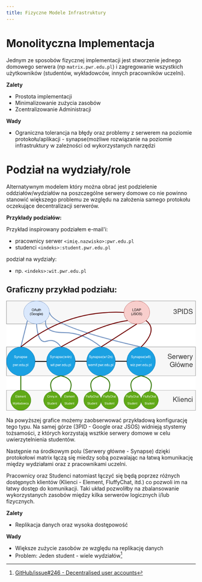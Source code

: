 ```yaml
---
title: Fizyczne Modele Infrastruktury
---
```

# Monolityczna Implementacja
Jednym ze sposobów fizycznej implementacji jest stworzenie jednego domowego serwera (np `matrix.pwr.edu.pl`) i zagregowanie wszystkich użytkowników (studentów, wykładowców, innych pracowników uczelni).

**Zalety**

- Prostota implementacji
- Minimalizowanie zużycia zasobów
- Zcentralizowanie Administracji

**Wady**

- Ograniczna tolerancja na błędy oraz problemy z serwerem na poziomie protokołu/aplikacji - synapse(możliwe rozwiązanie na poziomie infrastruktury w zależności od wykorzystanych narzędzi

# Podział na wydziały/role
Alternatywnym modelem który można obrać jest podzielenie oddziałów/wydziałów na poszczególne serwery domowe co nie powinno stanowić większego problemu ze względu na założenia samego protokołu oczekujące decentralizacji serwerów.

**Przykłady podziałów:**

Przykład inspirowany podziałem e-mail'i:

- pracownicy serwer `<imię.nazwisko>:pwr.edu.pl`
- studenci `<indeks>:student.pwr.edu.pl`

podział na wydziały:

- np. `<indeks>:wit.pwr.edu.pl`

## Graficzny przykład podziału:

![Graficzny Przykład podziału infrastruktury](_img/diagram-architektury.png)

Na powyższej grafice możemy zaobserwować przykładową konfigurację tego typu. Na samej górze (3PID - Google oraz JSOS) widnieją stystemy tożsamości, z których korzystają wsztkie serwery domowe w celu uwierzytelnienia studentów. 

Następnie na środkowym polu (Serwery główne - Synapse) dzięki protokołowi matrix łączą się miedzy sobą pozwalając na łatwą komunikację między wydziałami oraz z pracownikami uczelni.

Pracownicy oraz Studenci natomiast łączyć się będą poprzez różnych dostępnych klientów (Klienci - Element, FluffyChat, itd.) co pozwoli im na łatwy dostęp do komunikacji. Taki układ pozwoliłby na zbalansowanie wykorzystanych zasobów między kilka serwerów logicznych i/lub fizycznych.

**Zalety**

- Replikacja danych oraz wysoka dostępowość

**Wady**

- Większe zużycie zasobów ze względu na replikację danych
- Problem: Jeden student - wiele wydziałów[^1]

[^1]: [GitHub/issue#246 - Decentralised user accounts](https://github.com/matrix-org/matrix-spec/issues/246)
